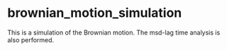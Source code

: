 # brownian_motion_simulation
This is a simulation of the Brownian motion. The msd-lag time analysis is also performed.
